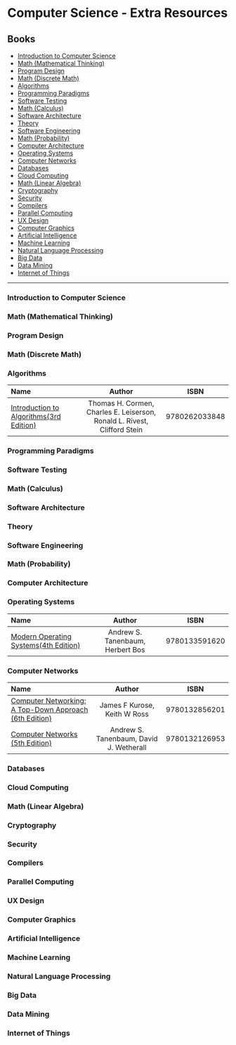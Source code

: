 # Computer Science - Extra Resources

## Books

- [Introduction to Computer Science](#introduction-to-computer-science)
- [Math (Mathematical Thinking)](#math-mathematical-thinking)
- [Program Design](#program-design)
- [Math (Discrete Math)](#math-discrete-math)
- [Algorithms](#algorithms)
- [Programming Paradigms](#programming-paradigms)
- [Software Testing](#software-testing)
- [Math (Calculus)](#math-calculus)
- [Software Architecture](#software-architecture)
- [Theory](#theory)
- [Software Engineering](#software-engineering)
- [Math (Probability)](#math-probability)
- [Computer Architecture](#computer-architecture)
- [Operating Systems](#operating-systems)
- [Computer Networks](#computer-networks)
- [Databases](#databases)
- [Cloud Computing](#cloud-computing)
- [Math (Linear Algebra)](#math-linear-algebra)
- [Cryptography](#cryptography)
- [Security](#security)
- [Compilers](#compilers)
- [Parallel Computing](#parallel-computing)
- [UX Design](#ux-design)
- [Computer Graphics](#computer-graphics)
- [Artificial Intelligence](#artificial-intelligence)
- [Machine Learning](#machine-learning)
- [Natural Language Processing](#natural-language-processing)
- [Big Data](#big-data)
- [Data Mining](#data-mining)
- [Internet of Things](#internet-of-things)

---

### Introduction to Computer Science

### Math (Mathematical Thinking)

### Program Design

### Math (Discrete Math)

### Algorithms

Name | Author | ISBN
:-- | :--: | :--:
[Introduction to Algorithms(3rd Edition)](http://www.amazon.com/Introduction-Algorithms-3rd-MIT-Press/dp/0262033844/) | Thomas H. Cormen,  Charles E. Leiserson, Ronald L. Rivest, Clifford Stein | 9780262033848

### Programming Paradigms

### Software Testing

### Math (Calculus)

### Software Architecture

### Theory

### Software Engineering

### Math (Probability)

### Computer Architecture

### Operating Systems

Name | Author | ISBN
:-- | :--: | :--:
[Modern Operating Systems(4th Edition)](http://www.amazon.com/Modern-Operating-Systems-Andrew-Tanenbaum/dp/013359162X/) | Andrew S. Tanenbaum, Herbert Bos | 9780133591620

### Computer Networks

Name | Author | ISBN
:-- | :--: | :--:
[Computer Networking: A Top-Down Approach (6th Edition)](http://www.chegg.com/textbooks/computer-networking-6th-edition-9780132856201-0132856204) | James F Kurose, Keith W Ross | 9780132856201
[Computer Networks (5th Edition)](http://www.amazon.com/Computer-Networks-5th-Andrew-Tanenbaum/dp/0132126958/) | Andrew S. Tanenbaum, David J. Wetherall| 9780132126953

### Databases

### Cloud Computing

### Math (Linear Algebra)

### Cryptography

### Security

### Compilers

### Parallel Computing

### UX Design

### Computer Graphics

### Artificial Intelligence

### Machine Learning

### Natural Language Processing

### Big Data

### Data Mining

### Internet of Things
